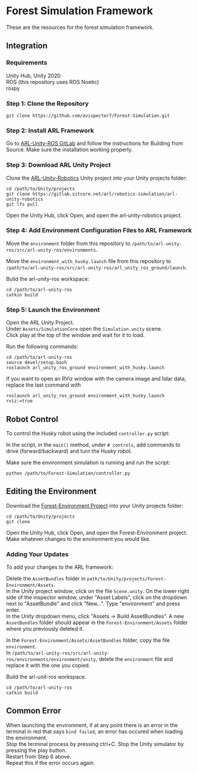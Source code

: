 # Forest Simulation Framework

These are the resources for the forest simulation framework.

## Integration

### Requirements
Unity Hub, Unity 2020
<br> ROS (this repository uses ROS Noetic)
<br> rospy

### Step 1: Clone the Repository

```
git clone https://github.com/avispector7/Forest-Simulation.git
```

### Step 2: Install ARL Framework

Go to [ARL-Unity-ROS GitLab](https://gitlab.sitcore.net/arl/robotics-simulation/arl-unity-ros) and follow the instructions for Building from Source. Make sure the installation working properly.

### Step 3: Download ARL Unity Project

Clone the [ARL-Unity-Robotics](https://gitlab.sitcore.net/arl/robotics-simulation/arl-unity-robotics) Unity project into your Unity projects folder:

```
cd /path/to/Unity/projects
git clone https://gitlab.sitcore.net/arl/robotics-simulation/arl-unity-robotics
git lfs pull
```

Open the Unity Hub, click Open, and open the arl-unity-robotics project.

### Step 4: Add Environment Configuration Files to ARL Framework

Move the `environment` folder from this repository to `/path/to/arl-unity-ros/src/arl-unity-ros/environments`.

Move the `environment_with_husky.launch` file from this repository to `/path/to/arl-unity-ros/src/arl-unity-ros/arl_unity_ros_ground/launch`.

Build the arl-unity-ros workspace:

```
cd /path/to/arl-unity-ros
catkin build
```

### Step 5: Launch the Environment

Open the ARL Unity Project.
<br> Under `Assets/SimulationCore` open the `Simulation.unity` scene.
<br> Click play at the top of the window and wait for it to load.

Run the following commands:

```
cd /path/to/arl-unity-ros
source devel/setup.bash
roslaunch arl_unity_ros_ground environment_with_husky.launch
```

If you want to open an RViz window with the camera image and lidar data, replace the last command with

```
roslaunch arl_unity_ros_ground environment_with_husky.launch rviz:=true
```

## Robot Control

To control the Husky robot using the included `controller.py` script:

In the script, in the `main()` method, under `# controls`, add commands to drive (forward/backward) and turn the Husky robot.

Make sure the environment simulation is running and run the script:

```
python /path/to/Forest-Simulation/controller.py
```

## Editing the Environment

Download the [Forest-Environment Project]() into your Unity projects folder:

```
cd /path/to/Unity/projects
git clone 
```

Open the Unity Hub, click Open, and open the Forest-Environment project.
<br> Make whatever changes to the environment you would like.

### Adding Your Updates

To add your changes to the ARL framework:

Delete the `AssetBundles` folder in `path/to/Unity/projects/Forest-Environment/Assets`.
<br> In the Unity project window, click on the file `Scene.unity`. On the lower right side of the inspector window, under "Asset Labels", click on the dropdown next to "AssetBundle" and click "New...". Type "environment" and press enter.
<br> In the Unity dropdown menu, click "Assets -> Build AssetBundles". A new `AssetBundles` folder should appear in the `Forest-Environment/Assets` folder where you previously deleted it.

In the `Forest-Environment/Assets/AssetBundles` folder, copy the file `environment`.
<br> In `/path/to/arl-unity-ros/src/arl-unity-ros/environments/environment/unity`, delete the `environment` file and replace it with the one you copied.

Build the arl-unit-ros workspace.

```
cd /path/to/arl-unity-ros
catkin build
```

## Common Error

When launching the environment, if at any point there is an error in the terminal in red that says `bind failed`, an error has occured when loading the environment.
<br> Stop the terminal process by pressing ctrl+C. Stop the Unity simulator by pressing the play button.
<br> Restart from Step 6 above.
<br> Repeat this if the error occurs again.
